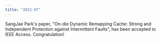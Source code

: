 ```yaml
---
title: "2022-07"
---
```


SangJae Park's paper, "On-die Dynamic Remapping Cache: Strong and Independent Protection against Intermittent Faults", has been accepted to IEEE Access. Congratulation!

